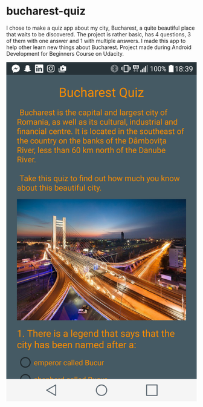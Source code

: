 # bucharest-quiz
I chose to make a quiz app about my city, Bucharest, a quite beautiful place that waits to be discovered. The project is rather basic, has 4 questions, 3 of them with one answer and 1 with multiple answers. I made this app to help other learn new things about Bucharest. Project made during Android Development for Beginners Course on Udacity.

![Screenshot](Screenshot.png)
